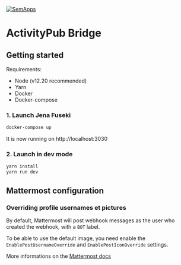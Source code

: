 [![SemApps](https://badgen.net/badge/Powered%20by/SemApps/28CDFB)](https://semapps.org)

# ActivityPub Bridge

## Getting started

Requirements:
- Node (v12.20 recommended)
- Yarn
- Docker
- Docker-compose

### 1. Launch Jena Fuseki

```bash
docker-compose up
```

It is now running on http://localhost:3030

### 2. Launch in dev mode

```bash
yarn install
yarn run dev
```

## Mattermost configuration

### Overriding profile usernames et pictures

By default, Mattermost will post webhook messages as the user who created the webhook, with a `BOT` label.

To be able to use the default image, you need enable the `EnablePostUsernameOverride` and `EnablePostIconOverride` settings.

More informations on the [Mattermost docs](https://docs.mattermost.com/configure/configuration-settings.html#enable-integrations-to-override-usernames)